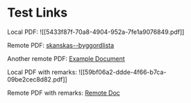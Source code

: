 # Test Links

Local PDF:
![[5433f87f-70a8-4904-952a-7fe1a9076849.pdf]]

Remote PDF:
[skanskas--byggordlista](https://www.skanska.se/4aabf6/siteassets/om-skanska/jobba-hos-oss/skanskas-internationella-ledarprogram/skanskas--byggordlista.pdf)

Another remote PDF:
[Example Document](http://example.com/files/document.pdf)

Local PDF with remarks:
![[59bf06a2-ddde-4f66-b7ca-09be2cec8d82.pdf]]

Remote PDF with remarks:
[Remote Doc](https://example.com/doc.pdf)

